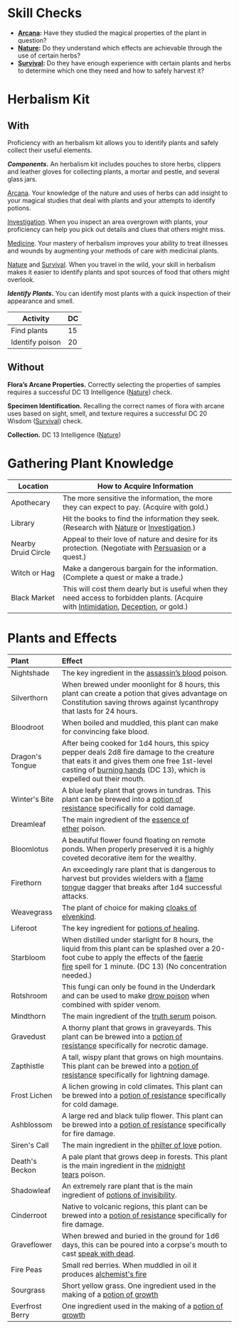 # Skill Checks
- **[Arcana](https://www.dndbeyond.com/compendium/rules/basic-rules/using-ability-scores#Arcana):** Have they studied the magical properties of the plant in question?
- **[Nature](https://www.dndbeyond.com/compendium/rules/basic-rules/using-ability-scores#Nature):** Do they understand which effects are achievable through the use of certain herbs?
- **[Survival](https://www.dndbeyond.com/compendium/rules/basic-rules/using-ability-scores#Survival):** Do they have enough experience with certain plants and herbs to determine which one they need and how to safely harvest it?

# Herbalism Kit

## With
Proficiency with an herbalism kit allows you to identify plants and safely collect their useful elements.

**_Components_.** An herbalism kit includes pouches to store herbs, clippers and leather gloves for collecting plants, a mortar and pestle, and several glass jars.

[Arcana](https://www.dndbeyond.com/compendium/rules/basic-rules/using-ability-scores#Arcana). Your knowledge of the nature and uses of herbs can add insight to your magical studies that deal with plants and your attempts to identify potions.

[Investigation](https://www.dndbeyond.com/compendium/rules/basic-rules/using-ability-scores#Investigation). When you inspect an area overgrown with plants, your proficiency can help you pick out details and clues that others might miss.

[Medicine](https://www.dndbeyond.com/compendium/rules/basic-rules/using-ability-scores#Medicine). Your mastery of herbalism improves your ability to treat illnesses and wounds by augmenting your methods of care with medicinal plants.

[Nature](https://www.dndbeyond.com/compendium/rules/basic-rules/using-ability-scores#Nature) and [Survival](https://www.dndbeyond.com/compendium/rules/basic-rules/using-ability-scores#Survival). When you travel in the wild, your skill in herbalism makes it easier to identify plants and spot sources of food that others might overlook.

**_Identify Plants_.** You can identify most plants with a quick inspection of their appearance and smell.

|**Activity**|**DC**|
|---|---|
|Find plants|15|
|Identify poison|20|

## Without
**Flora’s Arcane Properties.** Correctly selecting the properties of samples requires a successful DC 13 Intelligence ([Nature](https://www.dndbeyond.com/compendium/rules/basic-rules/using-ability-scores#Nature)) check.

**Specimen Identification.** Recalling the correct names of flora with arcane uses based on sight, smell, and texture requires a successful DC 20 Wisdom ([Survival](https://www.dndbeyond.com/compendium/rules/basic-rules/using-ability-scores#Survival)) check.

**Collection.** DC 13 Intelligence ([Nature](https://www.dndbeyond.com/compendium/rules/basic-rules/using-ability-scores#Nature))


# Gathering Plant Knowledge

|**Location**|**How to Acquire Information**|
|---|---|
|Apothecary|The more sensitive the information, the more they can expect to pay. (Acquire with gold.)|
|Library|Hit the books to find the information they seek. (Research with [Nature](https://www.dndbeyond.com/compendium/rules/basic-rules/using-ability-scores#Nature) or [Investigation](https://www.dndbeyond.com/compendium/rules/basic-rules/using-ability-scores#Investigation).)|
|Nearby Druid Circle|Appeal to their love of nature and desire for its protection. (Negotiate with [Persuasion](https://www.dndbeyond.com/compendium/rules/basic-rules/using-ability-scores#Persuasion) or a quest.)|
|Witch or Hag|Make a dangerous bargain for the information. (Complete a quest or make a trade.)|
|Black Market|This will cost them dearly but is useful when they need access to forbidden plants. (Acquire with [Intimidation](https://www.dndbeyond.com/compendium/rules/basic-rules/using-ability-scores#Intimidation), [Deception](https://www.dndbeyond.com/compendium/rules/basic-rules/using-ability-scores#Deception), or gold.)|

# Plants and Effects

|**Plant**|**Effect**|
|:--|:--|
| Nightshade | The key ingredient in the [assassin’s blood](https://www.dndbeyond.com/equipment/assassins-blood-ingested) poison.|
| Silverthorn | When brewed under moonlight for 8 hours, this plant can create a potion that gives advantage on Constitution saving throws against lycanthropy that lasts for 24 hours.|
| Bloodroot | When boiled and muddled, this plant can make for convincing fake blood.|
| Dragon's Tongue | After being cooked for 1d4 hours, this spicy pepper deals 2d8 fire damage to the creature that eats it and gives them one free 1st-level casting of [burning hands](https://www.dndbeyond.com/spells/burning-hands) (DC 13), which is expelled out their mouth.|
| Winter's Bite | A blue leafy plant that grows in tundras. This plant can be brewed into a [potion of resistance](https://www.dndbeyond.com/magic-items/5419-potion-of-resistance) specifically for cold damage.|
| Dreamleaf | The main ingredient of the [essence of ether](https://www.dndbeyond.com/equipment/essence-of-ether-inhaled) poison.|
| Bloomlotus | A beautiful flower found floating on remote ponds. When properly preserved it is a highly coveted decorative item for the wealthy.|
| Firethorn | An exceedingly rare plant that is dangerous to harvest but provides wielders with a [flame tongue](https://www.dndbeyond.com/magic-items/5386-flame-tongue) dagger that breaks after 1d4 successful attacks.|
| Weavegrass | The plant of choice for making [cloaks of elvenkind](https://www.dndbeyond.com/magic-items/4606-cloak-of-elvenkind).|
| Liferoot | The key ingredient for [potions of healing](https://www.dndbeyond.com/equipment/potion-of-healing).|
| Starbloom | When distilled under starlight for 8 hours, the liquid from this plant can be splashed over a 20-foot cube to apply the effects of the [faerie fire](https://www.dndbeyond.com/spells/faerie-fire) spell for 1 minute. (DC 13) (No concentration needed.)|
| Rotshroom | This fungi can only be found in the Underdark and can be used to make [drow poison](https://www.dndbeyond.com/equipment/drow-poison-injury) when combined with spider venom.|
| Mindthorn | The main ingredient of the [truth serum](https://www.dndbeyond.com/equipment/truth-serum-ingested) poison.|
| Gravedust | A thorny plant that grows in graveyards. This plant can be brewed into a [potion of resistance](https://www.dndbeyond.com/magic-items/5419-potion-of-resistance) specifically for necrotic damage.|
| Zapthistle | A tall, wispy plant that grows on high mountains. This plant can be brewed into a [potion of resistance](https://www.dndbeyond.com/magic-items/5419-potion-of-resistance) specifically for lightning damage.|
| Frost Lichen | A lichen growing in cold climates. This plant can be brewed into a [potion of resistance](https://www.dndbeyond.com/magic-items/5419-potion-of-resistance) specifically for cold damage.|
| Ashblossom | A large red and black tulip flower. This plant can be brewed into a [potion of resistance](https://www.dndbeyond.com/magic-items/5419-potion-of-resistance) specifically for fire damage.|
| Siren's Call | The main ingredient in the [philter of love](https://www.dndbeyond.com/magic-items/4695-philter-of-love) potion.|
| Death's Beckon | A pale plant that grows deep in forests. This plant is the main ingredient in the [midnight tears](https://www.dndbeyond.com/equipment/midnight-tears-ingested) poison.|
| Shadowleaf | An extremely rare plant that is the main ingredient of [potions of invisibility](https://www.dndbeyond.com/magic-items/4710-potion-of-invisibility).|
| Cinderroot | Native to volcanic regions, this plant can be brewed into a [potion of resistance](https://www.dndbeyond.com/magic-items/5419-potion-of-resistance) specifically for fire damage.|
| Graveflower | When brewed and buried in the ground for 1d6 days, this can be poured into a corpse's mouth to cast [speak with dead](https://www.dndbeyond.com/spells/speak-with-dead).|
| Fire Peas | Small red berries. When muddled in oil it produces [alchemist's fire](https://www.dndbeyond.com/equipment/alchemists-fire-flask) |
| Sourgrass | Short yellow grass. One ingredient used in the making of a [potion of growth](https://www.dndbeyond.com/magic-items/4707-potion-of-growth)|
| Everfrost Berry | One ingredient used in the making of a [potion of growth](https://www.dndbeyond.com/magic-items/4707-potion-of-growth)|